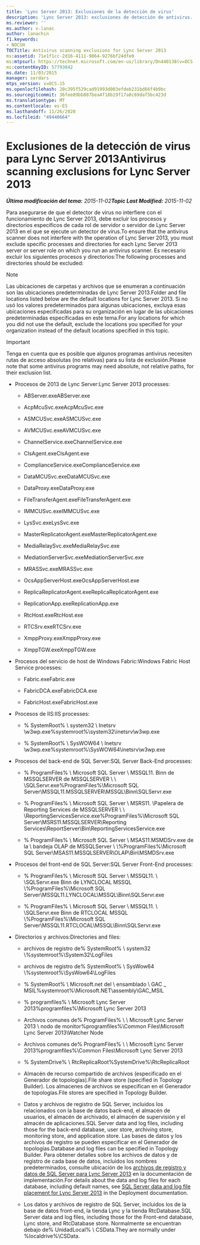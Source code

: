 ```yaml
---
title: 'Lync Server 2013: Exclusiones de la detección de virus'
description: 'Lync Server 2013: exclusiones de detección de antivirus.'
ms.reviewer: ''
ms.author: v-lanac
author: lanachin
f1.keywords:
- NOCSH
TOCTitle: Antivirus scanning exclusions for Lync Server 2013
ms:assetid: 71e1f1cc-2d16-4111-9864-9276bf24dfe0
ms:mtpsurl: https://technet.microsoft.com/en-us/library/Dn440138(v=OCS.15)
ms:contentKeyID: 57793042
ms.date: 11/03/2015
manager: serdars
mtps_version: v=OCS.15
ms.openlocfilehash: 20c395f529cad91993d003efdeb231bd66f4b9bc
ms.sourcegitcommit: 36fee89bb887bea4f18b19f17a8c69daf5bc423d
ms.translationtype: MT
ms.contentlocale: es-ES
ms.lasthandoff: 11/26/2020
ms.locfileid: "49440664"
---
```

# <a name="antivirus-scanning-exclusions-for-lync-server-2013"></a><span data-ttu-id="d4f02-103">Exclusiones de la detección de virus para Lync Server 2013</span><span class="sxs-lookup"><span data-stu-id="d4f02-103">Antivirus scanning exclusions for Lync Server 2013</span></span>

<div data-xmlns="http://www.w3.org/1999/xhtml">

<div class="topic" data-xmlns="http://www.w3.org/1999/xhtml" data-msxsl="urn:schemas-microsoft-com:xslt" data-cs="https://msdn.microsoft.com/">

<div data-asp="https://msdn2.microsoft.com/asp">



</div>

<div id="mainSection">

<div id="mainBody"><span data-ttu-id="d4f02-104">

<span> </span></span><span class="sxs-lookup"><span data-stu-id="d4f02-104">

<span> </span></span></span>

<span data-ttu-id="d4f02-105">_**Última modificación del tema:** 2015-11-02_</span><span class="sxs-lookup"><span data-stu-id="d4f02-105">_**Topic Last Modified:** 2015-11-02_</span></span>

<span data-ttu-id="d4f02-106">Para asegurarse de que el detector de virus no interfiere con el funcionamiento de Lync Server 2013, debe excluir los procesos y directorios específicos de cada rol de servidor o servidor de Lync Server 2013 en el que se ejecute un detector de virus.</span><span class="sxs-lookup"><span data-stu-id="d4f02-106">To ensure that the antivirus scanner does not interfere with the operation of Lync Server 2013, you must exclude specific processes and directories for each Lync Server 2013 server or server role on which you run an antivirus scanner.</span></span> <span data-ttu-id="d4f02-107">Es necesario excluir los siguientes procesos y directorios:</span><span class="sxs-lookup"><span data-stu-id="d4f02-107">The following processes and directories should be excluded:</span></span>

<div>


> [!NOTE]  
> <span data-ttu-id="d4f02-108">Las ubicaciones de carpetas y archivos que se enumeran a continuación son las ubicaciones predeterminadas de Lync Server 2013.</span><span class="sxs-lookup"><span data-stu-id="d4f02-108">Folder and file locations listed below are the default locations for Lync Server 2013.</span></span> <span data-ttu-id="d4f02-109">Si no usó los valores predeterminados para algunas ubicaciones, excluya esas ubicaciones especificadas para su organización en lugar de las ubicaciones predeterminadas especificadas en este tema.</span><span class="sxs-lookup"><span data-stu-id="d4f02-109">For any locations for which you did not use the default, exclude the locations you specified for your organization instead of the default locations specified in this topic.</span></span>



</div>

<div>


> [!IMPORTANT]  
> <span data-ttu-id="d4f02-110">Tenga en cuenta que es posible que algunos programas antivirus necesiten rutas de acceso absolutas (no relativas) para su lista de exclusión.</span><span class="sxs-lookup"><span data-stu-id="d4f02-110">Please note that some antivirus programs may need absolute, not relative paths, for their exclusion list.</span></span>



</div>

  - <span data-ttu-id="d4f02-111">Procesos de 2013 de Lync Server:</span><span class="sxs-lookup"><span data-stu-id="d4f02-111">Lync Server 2013 processes:</span></span>
    
      - <span data-ttu-id="d4f02-112">ABServer.exe</span><span class="sxs-lookup"><span data-stu-id="d4f02-112">ABServer.exe</span></span>
    
      - <span data-ttu-id="d4f02-113">AcpMcuSvc.exe</span><span class="sxs-lookup"><span data-stu-id="d4f02-113">AcpMcuSvc.exe</span></span>
    
      - <span data-ttu-id="d4f02-114">ASMCUSvc.exe</span><span class="sxs-lookup"><span data-stu-id="d4f02-114">ASMCUSvc.exe</span></span>
    
      - <span data-ttu-id="d4f02-115">AVMCUSvc.exe</span><span class="sxs-lookup"><span data-stu-id="d4f02-115">AVMCUSvc.exe</span></span>
    
      - <span data-ttu-id="d4f02-116">ChannelService.exe</span><span class="sxs-lookup"><span data-stu-id="d4f02-116">ChannelService.exe</span></span>
    
      - <span data-ttu-id="d4f02-117">ClsAgent.exe</span><span class="sxs-lookup"><span data-stu-id="d4f02-117">ClsAgent.exe</span></span>
    
      - <span data-ttu-id="d4f02-118">ComplianceService.exe</span><span class="sxs-lookup"><span data-stu-id="d4f02-118">ComplianceService.exe</span></span>
    
      - <span data-ttu-id="d4f02-119">DataMCUSvc.exe</span><span class="sxs-lookup"><span data-stu-id="d4f02-119">DataMCUSvc.exe</span></span>
    
      - <span data-ttu-id="d4f02-120">DataProxy.exe</span><span class="sxs-lookup"><span data-stu-id="d4f02-120">DataProxy.exe</span></span>
    
      - <span data-ttu-id="d4f02-121">FileTransferAgent.exe</span><span class="sxs-lookup"><span data-stu-id="d4f02-121">FileTransferAgent.exe</span></span>
    
      - <span data-ttu-id="d4f02-122">IMMCUSvc.exe</span><span class="sxs-lookup"><span data-stu-id="d4f02-122">IMMCUSvc.exe</span></span>
    
      - <span data-ttu-id="d4f02-123">LysSvc.exe</span><span class="sxs-lookup"><span data-stu-id="d4f02-123">LysSvc.exe</span></span>
    
      - <span data-ttu-id="d4f02-124">MasterReplicatorAgent.exe</span><span class="sxs-lookup"><span data-stu-id="d4f02-124">MasterReplicatorAgent.exe</span></span>
    
      - <span data-ttu-id="d4f02-125">MediaRelaySvc.exe</span><span class="sxs-lookup"><span data-stu-id="d4f02-125">MediaRelaySvc.exe</span></span>
    
      - <span data-ttu-id="d4f02-126">MediationServerSvc.exe</span><span class="sxs-lookup"><span data-stu-id="d4f02-126">MediationServerSvc.exe</span></span>
    
      - <span data-ttu-id="d4f02-127">MRASSvc.exe</span><span class="sxs-lookup"><span data-stu-id="d4f02-127">MRASSvc.exe</span></span>
    
      - <span data-ttu-id="d4f02-128">OcsAppServerHost.exe</span><span class="sxs-lookup"><span data-stu-id="d4f02-128">OcsAppServerHost.exe</span></span>
    
      - <span data-ttu-id="d4f02-129">ReplicaReplicatorAgent.exe</span><span class="sxs-lookup"><span data-stu-id="d4f02-129">ReplicaReplicatorAgent.exe</span></span>
    
      - <span data-ttu-id="d4f02-130">ReplicationApp.exe</span><span class="sxs-lookup"><span data-stu-id="d4f02-130">ReplicationApp.exe</span></span>
    
      - <span data-ttu-id="d4f02-131">RtcHost.exe</span><span class="sxs-lookup"><span data-stu-id="d4f02-131">RtcHost.exe</span></span>
    
      - <span data-ttu-id="d4f02-132">RTCSrv.exe</span><span class="sxs-lookup"><span data-stu-id="d4f02-132">RTCSrv.exe</span></span>
    
      - <span data-ttu-id="d4f02-133">XmppProxy.exe</span><span class="sxs-lookup"><span data-stu-id="d4f02-133">XmppProxy.exe</span></span>
    
      - <span data-ttu-id="d4f02-134">XmppTGW.exe</span><span class="sxs-lookup"><span data-stu-id="d4f02-134">XmppTGW.exe</span></span>

  - <span data-ttu-id="d4f02-135">Procesos del servicio de host de Windows Fabric:</span><span class="sxs-lookup"><span data-stu-id="d4f02-135">Windows Fabric Host Service processes:</span></span>
    
      - <span data-ttu-id="d4f02-136">Fabric.exe</span><span class="sxs-lookup"><span data-stu-id="d4f02-136">Fabric.exe</span></span>
    
      - <span data-ttu-id="d4f02-137">FabricDCA.exe</span><span class="sxs-lookup"><span data-stu-id="d4f02-137">FabricDCA.exe</span></span>
    
      - <span data-ttu-id="d4f02-138">FabricHost.exe</span><span class="sxs-lookup"><span data-stu-id="d4f02-138">FabricHost.exe</span></span>

  - <span data-ttu-id="d4f02-139">Procesos de IIS:</span><span class="sxs-lookup"><span data-stu-id="d4f02-139">IIS processes:</span></span>
    
      - <span data-ttu-id="d4f02-140">% SystemRoot% \\ system32 \\ Inetsrv \\w3wp.exe</span><span class="sxs-lookup"><span data-stu-id="d4f02-140">%systemroot%\\system32\\inetsrv\\w3wp.exe</span></span>
    
      - <span data-ttu-id="d4f02-141">% SystemRoot% \\ SysWOW64 \\ Inetsrv \\w3wp.exe</span><span class="sxs-lookup"><span data-stu-id="d4f02-141">%systemroot%\\SysWOW64\\inetsrv\\w3wp.exe</span></span>

  - <span data-ttu-id="d4f02-142">Procesos del back-end de SQL Server:</span><span class="sxs-lookup"><span data-stu-id="d4f02-142">SQL Server Back-End processes:</span></span>
    
      - <span data-ttu-id="d4f02-143">% ProgramFiles% \\ Microsoft SQL Server \\ MSSQL11. Binn de MSSQLSERVER de MSSQLSERVER \\ \\ \\SQLServr.exe</span><span class="sxs-lookup"><span data-stu-id="d4f02-143">%ProgramFiles%\\Microsoft SQL Server\\MSSQL11.MSSQLSERVER\\MSSQL\\Binn\\SQLServr.exe</span></span>
    
      - <span data-ttu-id="d4f02-144">% ProgramFiles% \\ Microsoft SQL Server \\ MSRS11. \\Papelera de Reporting Services de MSSQLSERVER \\ \\ \\ReportingServicesService.exe</span><span class="sxs-lookup"><span data-stu-id="d4f02-144">%ProgramFiles%\\Microsoft SQL Server\\MSRS11.MSSQLSERVER\\Reporting Services\\ReportServer\\Bin\\ReportingServicesService.exe</span></span>
    
      - <span data-ttu-id="d4f02-145">% ProgramFiles% \\ Microsoft SQL Server \\ MSAS11.MSMDSrv.exe de la \\ bandeja OLAP de MSSQLServer \\ \\</span><span class="sxs-lookup"><span data-stu-id="d4f02-145">%ProgramFiles%\\Microsoft SQL Server\\MSAS11.MSSQLSERVER\\OLAP\\Bin\\MSMDSrv.exe</span></span>

  - <span data-ttu-id="d4f02-146">Procesos del front-end de SQL Server:</span><span class="sxs-lookup"><span data-stu-id="d4f02-146">SQL Server Front-End processes:</span></span>
    
      - <span data-ttu-id="d4f02-147">% ProgramFiles% \\ Microsoft SQL Server \\ MSSQL11. \\ \\SQLServr.exe Binn de LYNCLOCAL MSSQL \\</span><span class="sxs-lookup"><span data-stu-id="d4f02-147">%ProgramFiles%\\Microsoft SQL Server\\MSSQL11.LYNCLOCAL\\MSSQL\\Binn\\SQLServr.exe</span></span>
    
      - <span data-ttu-id="d4f02-148">% ProgramFiles% \\ Microsoft SQL Server \\ MSSQL11. \\ \\SQLServr.exe Binn de RTCLOCAL MSSQL \\</span><span class="sxs-lookup"><span data-stu-id="d4f02-148">%ProgramFiles%\\Microsoft SQL Server\\MSSQL11.RTCLOCAL\\MSSQL\\Binn\\SQLServr.exe</span></span>

  - <span data-ttu-id="d4f02-149">Directorios y archivos:</span><span class="sxs-lookup"><span data-stu-id="d4f02-149">Directories and files:</span></span>
    
      - <span data-ttu-id="d4f02-150">archivos de registro de% SystemRoot% \\ system32 \\</span><span class="sxs-lookup"><span data-stu-id="d4f02-150">%systemroot%\\System32\\LogFiles</span></span>
    
      - <span data-ttu-id="d4f02-151">archivos de registro de% SystemRoot% \\ SysWow64 \\</span><span class="sxs-lookup"><span data-stu-id="d4f02-151">%systemroot%\\SysWow64\\LogFiles</span></span>
    
      - <span data-ttu-id="d4f02-152">% SystemRoot% \\ Microsoft.net del \\ ensamblado \\ GAC \_ MSIL</span><span class="sxs-lookup"><span data-stu-id="d4f02-152">%systemroot%\\Microsoft.NET\\assembly\\GAC\_MSIL</span></span>
    
      - <span data-ttu-id="d4f02-153">% programfiles% \\ Microsoft Lync Server 2013</span><span class="sxs-lookup"><span data-stu-id="d4f02-153">%programfiles%\\Microsoft Lync Server 2013</span></span>
    
      - <span data-ttu-id="d4f02-154">Archivos comunes de% ProgramFiles% \\ \\ Microsoft Lync Server 2013 \\ nodo de monitor</span><span class="sxs-lookup"><span data-stu-id="d4f02-154">%programfiles%\\Common Files\\Microsoft Lync Server 2013\\Watcher Node</span></span>
    
      - <span data-ttu-id="d4f02-155">Archivos comunes de% ProgramFiles% \\ \\ Microsoft Lync Server 2013</span><span class="sxs-lookup"><span data-stu-id="d4f02-155">%programfiles%\\Common Files\\Microsoft Lync Server 2013</span></span>
    
      - <span data-ttu-id="d4f02-156">% SystemDrive% \\ RtcReplicaRoot</span><span class="sxs-lookup"><span data-stu-id="d4f02-156">%SystemDrive%\\RtcReplicaRoot</span></span>
    
      - <span data-ttu-id="d4f02-157">Almacén de recurso compartido de archivos (especificado en el Generador de topologías).</span><span class="sxs-lookup"><span data-stu-id="d4f02-157">File share store (specified in Topology Builder).</span></span> <span data-ttu-id="d4f02-158">Los almacenes de archivos se especifican en el Generador de topologías.</span><span class="sxs-lookup"><span data-stu-id="d4f02-158">File stores are specified in Topology Builder.</span></span>
    
      - <span data-ttu-id="d4f02-159">Datos y archivos de registro de SQL Server, incluidos los relacionados con la base de datos back-end, el almacén de usuarios, el almacén de archivado, el almacén de supervisión y el almacén de aplicaciones.</span><span class="sxs-lookup"><span data-stu-id="d4f02-159">SQL Server data and log files, including those for the back-end database, user store, archiving store, monitoring store, and application store.</span></span> <span data-ttu-id="d4f02-160">Las bases de datos y los archivos de registro se pueden especificar en el Generador de topologías.</span><span class="sxs-lookup"><span data-stu-id="d4f02-160">Database and log files can be specified in Topology Builder.</span></span> <span data-ttu-id="d4f02-161">Para obtener detalles sobre los archivos de datos y de registro de cada base de datos, incluidos los nombres predeterminados, consulte ubicación de los [archivos de registro y datos de SQL Server para Lync Server 2013](lync-server-2013-sql-server-data-and-log-file-placement.md) en la documentación de implementación.</span><span class="sxs-lookup"><span data-stu-id="d4f02-161">For details about the data and log files for each database, including default names, see [SQL Server data and log file placement for Lync Server 2013](lync-server-2013-sql-server-data-and-log-file-placement.md) in the Deployment documentation.</span></span>
    
      - <span data-ttu-id="d4f02-162">Los datos y archivos de registro de SQL Server, incluidos los de la base de datos front-end, la tienda Lync y la tienda RtcDatabase.</span><span class="sxs-lookup"><span data-stu-id="d4f02-162">SQL Server data and log files, including those for the Front-end database, Lync store, and RtcDatabase store.</span></span> <span data-ttu-id="d4f02-163">Normalmente se encuentran debajo de% UnidadLocal% \\ CSData.</span><span class="sxs-lookup"><span data-stu-id="d4f02-163">They are normally under %localdrive%\\CSData.</span></span>

<span data-ttu-id="d4f02-164"></div>

<span> </span>

</div>

</div>

</span><span class="sxs-lookup"><span data-stu-id="d4f02-164"></div>

<span> </span>

</div>

</div>

</span></span></div>

